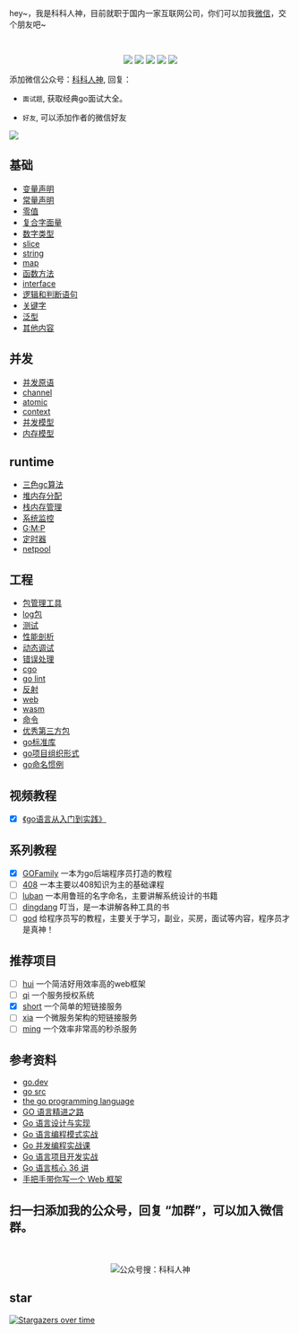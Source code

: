 <p align="left">
hey~，我是科科人神，目前就职于国内一家互联网公司，你们可以加我<a href="#wechat.png">微信</a>，交个朋友吧~
</p>
<br>
<p align="center">
<a href='#wechat.png'
 target="_blank"><img src="https://img.shields.io/static/v1?label=%E7%A7%91%E7%A7%91%E4%BA%BA%E7%A5%9E&message=%E5%85%AC%E4%BC%97%E5%8F%B7&color="></a>
<a href="https://space.bilibili.com/478621088" target="_blank"><img src="https://img.shields.io/static/v1?label=bilibili&message=b%E7%AB%99&color=blue"></a>
<a href="https://www.zhihu.com/people/shgopher" target="_blank"><img src="https://img.shields.io/static/v1?label=zhihu&message=%E7%9F%A5%E4%B9%8E&color=blue"></a>
<a href="https://blog.csdn.net/zyfljxzby" target="_blank"><img src="https://img.shields.io/static/v1?label=csdn&message=CSDN&color=red"></a>
<a href="https://www.toutiao.com/c/user/token/MS4wLjABAAAAIGeO1-kCUelF-G8GW3AvJlrEL7tiO24WHJmnX4nV1bs" target="_blank"><img src="https://img.shields.io/static/v1?label=toutiao&message=%E5%A4%B4%E6%9D%A1&color=red"></a>
</p>

添加微信公众号：<a href="#wechat.png">科科人神</a>, 回复：
- `面试题`, 获取经典go面试大全。

- `好友`, 可以添加作者的微信好友

![](./GOFamily.png)
                             
## 基础
- [变量声明](./基础/变量声明)
- [常量声明](./基础/常量声明)
- [零值](./基础/零值)
- [复合字面量](./基础/复合字面量)
- [数字类型](./基础/数字类型)
- [slice](./基础/slice)
- [string](./基础/string)
- [map](./基础/map)
- [函数方法](./基础/函数方法)
- [interface](./基础/interface)
- [逻辑和判断语句](./基础/逻辑和判断语句)
- [关键字](./基础/关键字)
- [泛型](./基础/泛型)
- [其他内容](./基础/其他内容)
## 并发
- [并发原语](./并发/并发原语)
- [channel](./并发/channel)
- [atomic](./并发/atomic)
- [context](./并发/context)
- [并发模型](./并发/并发模型)
- [内存模型](./并发/内存模型)
## runtime
- [三色gc算法](./runtime/三色gc算法)
- [堆内存分配](./runtime/堆内存分配)
- [栈内存管理](./runtime/栈内存管理)
- [系统监控](./runtime/系统监控)
- [G:M:P](./runtime/gmp)
- [定时器](./runtime/定时器)
- [netpool](./runtime/netpool)
## 工程
- [包管理工具](./工程/包及其构建工具)
- [log包](./工程/log)
- [测试](./工程/测试)
- [性能剖析](./工程/性能剖析)
- [动态调试](./工程/动态调试)
- [错误处理](./工程/错误处理)
- [cgo](./工程/cgo)
- [go lint](./工程/golint)
- [反射](./工程/反射)
- [web](./工程/web)
- [wasm](./工程/wasm)
- [命令](./工程/命令)
- [优秀第三方包](./工程/优秀第三方包)
- [go标准库](./工程/go标准库)
- [go项目组织形式](./工程/项目组织形式)
- [go命名惯例](./工程/go命名惯例)
## 视频教程
- [x] [《go语言从入门到实践》](https://github.com/shgopher/bestGO)
## 系列教程
- [x] [GOFamily](https://github.com/shgopher/GOFamily/) 一本为go后端程序员打造的教程
- [ ] [408](https://github.com/shgopher/408/) 一本主要以408知识为主的基础课程
- [ ] [luban](https://github.com/shgopher/luban/) 一本用鲁班的名字命名，主要讲解系统设计的书籍
- [ ] [dingdang](https://github.com/shgopher/dingdang/) 叮当，是一本讲解各种工具的书
- [ ] [god](https://github.com/shgopher/god/) 给程序员写的教程，主要关于学习，副业，买房，面试等内容，程序员才是真神！
## 推荐项目
- [ ] [hui](https://github.com/shgopher/hui) 一个简洁好用效率高的web框架
- [ ] [qi](https://github.com/shgopher/qi) 一个服务授权系统
- [x] [short](https://github.com/shgopher/short) 一个简单的短链接服务
- [ ] [xia](https://github.com/shgopher/xia) 一个微服务架构的短链接服务
- [ ] [ming](https://github.com/shgopher/ming) 一个效率非常高的秒杀服务
## 参考资料
- [go.dev](https://go.dev)
- [go src](https://github.com/golang/go)
- [the go programming language](https://www.gopl.io/)
- [GO 语言精进之路](https://book.douban.com/subject/35720729/)
- [Go 语言设计与实现](https://draveness.me/golang/)
- [Go 语言编程模式实战](https://time.geekbang.org/opencourse/intro/100069501)
- [Go 并发编程实战课](https://time.geekbang.org/column/intro/100061801)
- [Go 语言项目开发实战](https://time.geekbang.org/column/intro/100079601)
- [Go 语言核心 36 讲](https://time.geekbang.org/column/intro/100013101)
- [手把手带你写一个 Web 框架](https://time.geekbang.org/column/intro/100090601)

## 扫一扫添加我的公众号，回复 “加群”，可以加入微信群。

<p id="wechat.png" align="center">
<br>
<br>
<img src="./wechat.png"  alt="公众号搜：科科人神">
</p>
                                                                             
## star
                                                                             
[![Stargazers over time](https://starchart.cc/shgopher/GOFamily.svg)](https://starchart.cc/shgopher/GOFamily)
